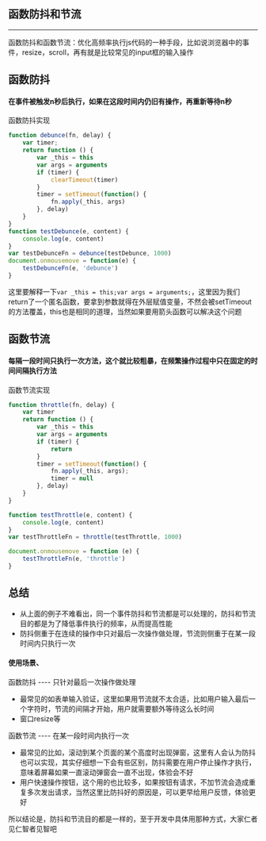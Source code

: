 ## 函数防抖和节流

___

函数防抖和函数节流：优化高频率执行js代码的一种手段，比如说浏览器中的事件，resize，scroll，再有就是比较常见的input框的输入操作

## 函数防抖
#### 在事件被触发n秒后执行，如果在这段时间内仍旧有操作，再重新等待n秒

函数防抖实现
```js
function debunce(fn, delay) {
	var timer;
	return function () {
        var _this = this
        var args = arguments
		if (timer) {
			clearTimeout(timer)
		}
        timer = setTimeout(function() {
            fn.apply(_this, args)
        }, delay)
	}
}
function testDebunce(e, content) {
    console.log(e, content)
}
var testDebunceFn = debunce(testDebunce, 1000)
document.onmousemove = function(e) {
    testDebunceFn(e, 'debunce')
}
```
这里要解释一下`var _this = this;var args = arguments;`，这里因为我们return了一个匿名函数，要拿到参数就得在外层赋值变量，不然会被setTimeout的方法覆盖，this也是相同的道理，当然如果要用箭头函数可以解决这个问题

## 函数节流
#### 每隔一段时间只执行一次方法，这个就比较粗暴，在频繁操作过程中只在固定的时间间隔执行方法

函数节流实现
```js
function throttle(fn, delay) {
    var timer
    return function () {
        var _this = this
        var args = arguments
        if (timer) {
            return
        }
        timer = setTimeout(function() {
            fn.apply(_this, args);
            timer = null
        }, delay)
    } 
}

function testThrottle(e, content) {
    console.log(e, content)
}
var testThrottleFn = throttle(testThrottle, 1000)

document.onmousemove = function (e) {
    testThrottleFn(e, 'throttle')
}
```
## 总结
* 从上面的例子不难看出，同一个事件防抖和节流都是可以处理的，防抖和节流目的都是为了降低事件执行的频率，从而提高性能
* 防抖侧重于在连续的操作中只对最后一次操作做处理，节流则侧重于在某一段时间内只执行一次

#### 使用场景、
函数防抖 ---- 只针对最后一次操作做处理
* 最常见的如表单输入验证，这里如果用节流就不太合适，比如用户输入最后一个字符时，节流的间隔才开始，用户就需要额外等待这么长时间
* 窗口resize等

函数节流 ---- 在某一段时间内执行一次
* 最常见的比如，滚动到某个页面的某个高度时出现弹窗，这里有人会认为防抖也可以实现，其实仔细想一下会有些区别，防抖需要在用户停止操作才执行，意味着屏幕如果一直滚动弹窗会一直不出现，体验会不好
* 用户快速操作按钮，这个用的也比较多，如果按钮有请求，不加节流会造成重复多次发出请求，当然这里比防抖好的原因是，可以更早给用户反馈，体验更好

所以结论是，防抖和节流目的都是一样的，至于开发中具体用那种方式，大家仁者见仁智者见智吧

